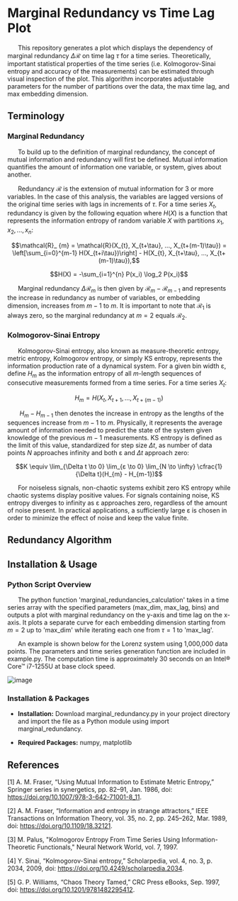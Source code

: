 # Marginal Redundancy vs Time Lag Plot
&nbsp;&nbsp;&nbsp;&nbsp;&nbsp;&nbsp;This repository generates a plot which displays the dependency of marginal redundancy $\Delta \mathcal{R}$ on time lag  $\tau$ for a time series. Theoretically, important statistical properties of the time series (i.e. Kolmogorov-Sinai entropy and accuracy of the measurements) can be estimated through visual inspection of the plot. This algorithm incorporates adjustable parameters for the number of partitions over the data, the max time lag, and max embedding dimension.

## Terminology

### Marginal Redundancy
&nbsp;&nbsp;&nbsp;&nbsp;&nbsp;&nbsp;To build up to the definition of marginal redundancy, the concept of mutual information and redundancy will first be defined. Mutual information quantifies the amount of information one variable, or system, gives about another.
  
&nbsp;&nbsp;&nbsp;&nbsp;&nbsp;&nbsp;Redundancy $\mathcal{R}$ is the extension of mutual information for 3 or more variables. In the case of this analysis, the variables are lagged versions of the original time series with lags in increments of $\tau$. For a time series $X_t$, redundancy is given by the following equation where $H(X)$ is a function that represents the information entropy of random variable $X$ with partitions $x_1, x_2,..., x_n$:

$$\mathcal{R}_ {m} = \mathcal{R}(X_{t}, X_{t+\tau}, ..., X_{t+(m-1)\tau}) = \left[\sum_{i=0}^{m-1} H(X_{t+i\tau})\right] - H(X_{t}, X_{t+\tau}, ..., X_{t+(m-1)\tau}),$$

$$H(X) = -\sum_{i=1}^{n} P(x_i) \log_2 P(x_i)$$

&nbsp;&nbsp;&nbsp;&nbsp;&nbsp;&nbsp;Marginal redundancy $\Delta \mathcal{R}_ {m}$ is then given by $\mathcal{R}_ {m} - \mathcal{R}_ {m-1}$ and represents the increase in redundancy as number of variables, or embedding dimension, increases from $m-1$ to $m$. It is important to note that $\mathcal{R}_ {1}$ is always zero, so the marginal redundancy at $m = 2$ equals  $\mathcal{R}_ {2}$.

### Kolmogorov-Sinai Entropy
&nbsp;&nbsp;&nbsp;&nbsp;&nbsp;&nbsp;Kolmogorov-Sinai entropy, also known as measure-theoretic entropy, metric entropy, Kolmogorov entropy, or simply KS entropy, represents the information production rate of a dynamical system. For a given bin width ε, define $H_{m}$ as the information entropy of all $m$-length sequences of consecutive measurements formed from a time series. For a time series $X_{t}$:

$$H_{m} = H(X_{t}, X_{t+1}, ..., X_{t+(m-1)})$$

&nbsp;&nbsp;&nbsp;&nbsp;&nbsp;&nbsp; $H_{m} - H_{m-1}$ then denotes the increase in entropy as the lengths of the sequences increase from $m-1$ to $m$. Physically, it represents the average amount of information needed to predict the state of the system given knowledge of the previous $m-1$ measurements. KS entropy is defined as the limit of this value, standardized for step size $\Delta t$, as number of data points $N$ approaches infinity and both ε and $\Delta t$ approach zero:

$$K \equiv \lim_{\Delta t \to 0} \lim_{ε \to 0} \lim_{N \to \infty} \cfrac{1}{\Delta t}(H_{m} - H_{m-1})$$

&nbsp;&nbsp;&nbsp;&nbsp;&nbsp;&nbsp;For noiseless signals, non-chaotic systems exhibit zero KS entropy while chaotic systems display positive values. For signals containing noise, KS entropy diverges to infinity as ε approaches zero, regardless of the amount of noise present. In practical applications, a sufficiently large ε is chosen in order to minimize the effect of noise and keep the value finite.

## Redundancy Algorithm

## Installation & Usage

### Python Script Overview
&nbsp;&nbsp;&nbsp;&nbsp;&nbsp;&nbsp;The python function 'marginal_redundancies_calculation' takes in a time series array with the specified parameters (max_dim, max_lag, bins) and outputs a plot with marginal redundancy on the y-axis and time lag on the x-axis. It plots a separate curve for each embedding dimension starting from $m=2$ up to 'max_dim' while iterating each one from $\tau=1$ to 'max_lag'. 

&nbsp;&nbsp;&nbsp;&nbsp;&nbsp;&nbsp;An example is shown below for the Lorenz system using 1,000,000 data points. The parameters and time series generation function are included in example.py. The computation time is approximately 30 seconds on an Intel® Core™ i7-1255U at base clock speed.

![image](https://github.com/daniyal1249/MarginalRedundancy_Plot/assets/152569016/6d9053f0-a20c-4b85-b900-9d93b88b5c7a)

### Installation & Packages

- **Installation:** Download marginal_redundancy.py in your project directory and import the file as a Python module using import marginal_redundancy.

- **Required Packages:** numpy, matplotlib


## References

[1]  A. M. Fraser, “Using Mutual Information to Estimate Metric Entropy,” Springer series in synergetics, pp. 82–91, Jan. 1986, doi: https://doi.org/10.1007/978-3-642-71001-8_11.

[2]  A. M. Fraser, “Information and entropy in strange attractors,” IEEE Transactions on Information Theory, vol. 35, no. 2, pp. 245–262, Mar. 1989, doi: https://doi.org/10.1109/18.32121.

[3]  M. Palus, "Kolmogorov Entropy From Time Series Using Information-Theoretic Functionals," Neural Network World, vol. 7, 1997.

[4]  Y. Sinai, “Kolmogorov-Sinai entropy,” Scholarpedia, vol. 4, no. 3, p. 2034, 2009, doi: https://doi.org/10.4249/scholarpedia.2034.

[5]  G. P. Williams, “Chaos Theory Tamed,” CRC Press eBooks, Sep. 1997, doi: https://doi.org/10.1201/9781482295412.

